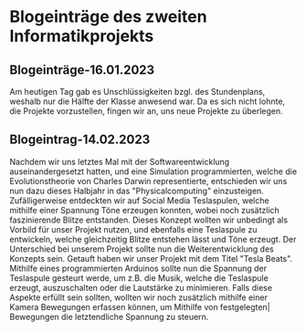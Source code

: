 # Blogeinträge des zweiten Informatikprojekts

## Blogeinträge-16.01.2023

Am heutigen Tag gab es Unschlüssigkeiten bzgl. des Stundenplans, weshalb nur die Hälfte der Klasse anwesend war. Da es sich nicht lohnte, die Projekte vorzustellen, fingen wir an, uns neue Projekte zu überlegen.

## Blogeintrag-14.02.2023
Nachdem wir uns letztes Mal mit der Softwareentwicklung auseinandergesetzt hatten, und eine Simulation programmierten, welche die Evolutionstheorie von Charles Darwin representierte, entschieden wir uns nun dazu dieses Halbjahr in das "Physicalcomputing" einzusteigen. Zufälligerweise entdeckten wir auf Social Media Teslaspulen, welche mithilfe einer Spannung Töne erzeugen konnten, wobei noch zusätzlich faszinierende Blitze entstanden. Dieses Konzept wollten wir unbedingt als Vorbild für unser Projekt nutzen, und ebenfalls eine Teslaspule zu entwickeln, welche gleichzeitig Blitze entstehen lässt und Töne erzeugt. Der Unterschied bei unserem Projekt sollte nun die Weiterentwicklung des Konzepts sein. Getauft haben wir unser Projekt mit dem Titel "Tesla Beats". Mithilfe eines programmierten Arduinos sollte nun die Spannung der Teslaspule gesteurt werde, um z.B. die Musik, welche die Teslaspule erzeugt, auszuschalten oder die Lautstärke zu minimieren. Falls diese Aspekte erfüllt sein sollten, wollten wir noch zusätzlich mithilfe einer Kamera Bewegungen erfassen können, um Mithilfe von festgelegten| Bewegungen die letztendliche Spannung zu steuern.
